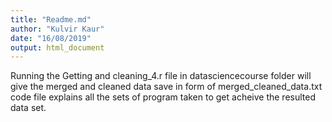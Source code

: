 ```yaml
---
title: "Readme.md"
author: "Kulvir Kaur"
date: "16/08/2019"
output: html_document
---
```


Running the Getting and cleaning_4.r file in datasciencecourse folder will give the merged and cleaned data  save in form of merged_cleaned_data.txt
code file explains all the sets of program taken to get acheive the resulted data set.